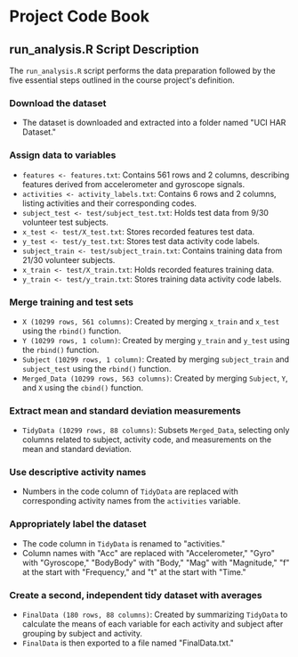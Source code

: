 # Project Code Book

## run_analysis.R Script Description

The `run_analysis.R` script performs the data preparation followed by the five essential steps outlined in the course project's definition.

### Download the dataset

- The dataset is downloaded and extracted into a folder named "UCI HAR Dataset."

### Assign data to variables

- `features <- features.txt`: Contains 561 rows and 2 columns, describing features derived from accelerometer and gyroscope signals.
- `activities <- activity_labels.txt`: Contains 6 rows and 2 columns, listing activities and their corresponding codes.
- `subject_test <- test/subject_test.txt`: Holds test data from 9/30 volunteer test subjects.
- `x_test <- test/X_test.txt`: Stores recorded features test data.
- `y_test <- test/y_test.txt`: Stores test data activity code labels.
- `subject_train <- test/subject_train.txt`: Contains training data from 21/30 volunteer subjects.
- `x_train <- test/X_train.txt`: Holds recorded features training data.
- `y_train <- test/y_train.txt`: Stores training data activity code labels.

### Merge training and test sets

- `X (10299 rows, 561 columns)`: Created by merging `x_train` and `x_test` using the `rbind()` function.
- `Y (10299 rows, 1 column)`: Created by merging `y_train` and `y_test` using the `rbind()` function.
- `Subject (10299 rows, 1 column)`: Created by merging `subject_train` and `subject_test` using the `rbind()` function.
- `Merged_Data (10299 rows, 563 columns)`: Created by merging `Subject`, `Y`, and `X` using the `cbind()` function.

### Extract mean and standard deviation measurements

- `TidyData (10299 rows, 88 columns)`: Subsets `Merged_Data`, selecting only columns related to subject, activity code, and measurements on the mean and standard deviation.

### Use descriptive activity names

- Numbers in the code column of `TidyData` are replaced with corresponding activity names from the `activities` variable.

### Appropriately label the dataset

- The code column in `TidyData` is renamed to "activities."
- Column names with "Acc" are replaced with "Accelerometer," "Gyro" with "Gyroscope," "BodyBody" with "Body," "Mag" with "Magnitude," "f" at the start with "Frequency," and "t" at the start with "Time."

### Create a second, independent tidy dataset with averages

- `FinalData (180 rows, 88 columns)`: Created by summarizing `TidyData` to calculate the means of each variable for each activity and subject after grouping by subject and activity.
- `FinalData` is then exported to a file named "FinalData.txt."
